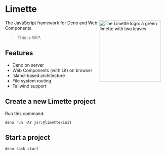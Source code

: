 # Limette

<img align="right" src="https://limette.dev/assets/images/logo.svg" width="200px" alt="The Limette logo: a green limette with two leaves">

The JavaScript framework for Deno and Web Components.

> This is WIP.

## Features

- Deno on server
- Web Components (with Lit) on browser
- Island-based architecture
- File system routing
- Tailwind support

## Create a new Limette project

Run this command:

```
deno run -Ar jsr:@limette/init
```

## Start a project

```
deno task start
```
